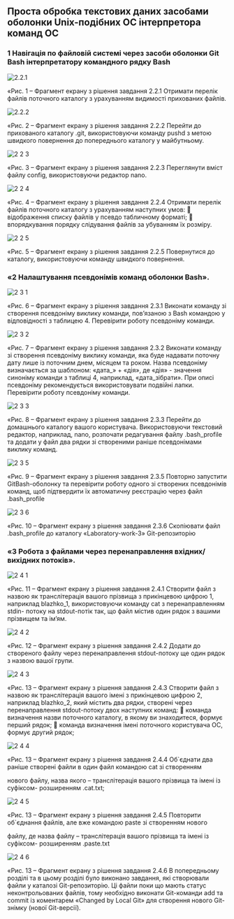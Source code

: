 ## Проста обробка текстових даних засобами оболонки Unix-подібних ОС інтерпретора команд ОС

### 1 Навігація по файловій системі через засоби оболонки Git Bash інтерпретатору командного рядку Bash



![2.2.1](https://github.com/andrey8xd/WebAR-Template/assets/162118463/296e35e0-cf35-43d2-9ee3-180e608bcca9)

«Рис. 1 – Фрагмент екрану з рішення завдання 2.2.1 Отримати перелік файлів поточного каталогу з урахуванням видимості прихованих файлів.

![2.2.2](https://github.com/andrey8xd/WebAR-Template/assets/162118463/a8447aa1-271e-4d9f-91e1-66c3e5b4dfab)

«Рис. 2 – Фрагмент екрану з рішення завдання 2.2.2 Перейти до прихованого каталогу .git, використовуючи команду pushd з метою
швидкого повернення до попереднього каталогу у майбутньому.


![2 2 3](https://github.com/andrey8xd/WebAR-Template/assets/162118463/d960ab8e-f007-4ec5-b156-1a76ef97b7c5)

«Рис. 3 – Фрагмент екрану з рішення завдання 2.2.3 Переглянути вміст файлу config, використовуючи редактор nano.

![2 2 4](https://github.com/andrey8xd/WebAR-Template/assets/162118463/2f414437-7318-4d4b-9cfb-c7a87900cbd6)


«Рис. 4 – Фрагмент екрану з рішення завдання 2.2.4 Отримати перелік файлів поточного каталогу з урахуванням наступних умов:
 відображення списку файлів у псевдо табличному форматі;
 впорядкування порядку слідування файлів за убуванням їх розміру.


![2 2 5](https://github.com/andrey8xd/WebAR-Template/assets/162118463/05842be8-9613-4054-a808-17f2cf69b290)

«Рис. 5 – Фрагмент екрану з рішення завдання 2.2.5 Повернутися до каталогу, використовуючи команду швидкого повернення.







### «2 Налаштування псевдонімів команд оболонки Bash».

![2 3 1](https://github.com/andrey8xd/WebAR-Template/assets/162118463/34baf2cf-a1ef-4d38-a0a1-93e0e6d3458a)

«Рис. 6 – Фрагмент екрану з рішення завдання 2.3.1 Виконати команду зі створення псевдоніму виклику команди, пов’язаною з Bash
командою у відповідності з таблицею 4. Перевірити роботу псевдоніму команди.

![2 3 2](https://github.com/andrey8xd/WebAR-Template/assets/162118463/916d7675-9d57-4d1a-8b9d-89b84c29758d)


«Рис. 7 – Фрагмент екрану з рішення завдання 2.3.2 Виконати команду зі створення псевдоніму виклику команди, яка буде надавати
поточну дату лише із поточним днем, місяцем та роком. Назва псевдоніму визначається за
шаблоном: «дата_» + «дія», де «дія» - значення синоніму команди з таблиці 4, наприклад,
«дата_зібрати». При описі псевдоніму рекомендується використовувати подвійні лапки.
Перевірити роботу псевдоніму команди.

![2 3 3](https://github.com/andrey8xd/WebAR-Template/assets/162118463/9a65c17d-ea10-4c24-98e7-14367ce52a65)

«Рис. 8 – Фрагмент екрану з рішення завдання 2.3.3 Перейти до домашнього каталогу вашого користувача. Використовуючи
текстовий редактор, наприклад, nano, розпочати редагування файлу .bash_profile та додати у
файл два рядки зі створеними раніше псевдонімами виклику команд.

![2 3 5](https://github.com/andrey8xd/WebAR-Template/assets/162118463/15338bf1-e901-481e-82af-8f41c81ed5e2)


«Рис. 9 – Фрагмент екрану з рішення завдання 2.3.5 Повторно запустити GitBash-оболонку та перевірити роботу одного зі створених
псевдонімів команд, щоб підтвердити їх автоматичну реєстрацію через файл .bash_profile

![2 3 6](https://github.com/andrey8xd/WebAR-Template/assets/162118463/dcc4587f-b4f8-4f5d-bdb1-bf0000bfcebc)

«Рис. 10 – Фрагмент екрану з рішення завдання 2.3.6 Скопіювати файл .bash_profile до каталогу «Laboratory-work-3» Git-репозиторію




### «3 Робота з файлами через перенаправлення вхідних/вихідних потоків».



![2 4 1](https://github.com/andrey8xd/WebAR-Template/assets/162118463/2feff25d-50ab-4b58-981c-f1497ed83403)

«Рис. 11 – Фрагмент екрану з рішення завдання 2.4.1 Створити файл з назвою як транслітерація вашого прізвища з прикінцевою
цифрою 1, наприклад blazhko_1, використовуючи команду cat з перенаправленням stdin-
потоку на stdout-потік так, що файл містив один рядок з вашими прізвищем та ім’ям.

![2 4 2](https://github.com/andrey8xd/WebAR-Template/assets/162118463/336f6b9f-c0b7-4241-97ef-dc9940db8af6)

«Рис. 12 – Фрагмент екрану з рішення завдання 2.4.2 Додати до створеного файлу через перенаправлення stdout-потоку ще один
рядок з назвою вашої групи.

![2 4 3](https://github.com/andrey8xd/WebAR-Template/assets/162118463/5ea55270-4996-43e6-b3a1-c0603d24d756)

«Рис. 13 – Фрагмент екрану з рішення завдання 2.4.3 Створити файл з назвою як транслітерація вашого імені з прикінцевою цифрою
2, наприклад blazhko_2, який містить два рядки, створені через перенаправлення stdout-потоку
двох наступних команд:
 команда визначення назви поточного каталогу, в якому ви знаходитеся, формує
перший рядок;
 команда визначення імені поточного користувача ОС, формує другий рядок;

![2 4 4](https://github.com/andrey8xd/WebAR-Template/assets/162118463/0d686e9a-2ed3-424e-a30b-b3e4af6d9787)

«Рис. 13 – Фрагмент екрану з рішення завдання 2.4.4 Об`єднати два раніше створені файли в один файл командою cat зі створенням

нового файлу, назва якого – транслітерація вашого прізвища та імені із суфіксом-
розширенням .cat.txt;


![2 4 5](https://github.com/andrey8xd/WebAR-Template/assets/162118463/62a3ef0b-c12b-4264-a763-c813c4886adb)

«Рис. 13 – Фрагмент екрану з рішення завдання 2.4.5 Повторити об`єднання файлів, але вже командою paste зі створенням нового

файлу, де назва файлу – транслітерація вашого прізвища та імені із суфіксом-
розширенням .paste.txt


![2 4 6](https://github.com/andrey8xd/WebAR-Template/assets/162118463/858e1978-6e0a-4e8f-86e0-3992cb20b6d1)

«Рис. 13 – Фрагмент екрану з рішення завдання 2.4.6 В попередньому розділі та в цьому розділі було виконано завдання, які
створювали файли у каталозі Git-репозиторію. Ці файли поки що мають статус
неконтрольованих файлів, тому необхідно виконати Git-команди add та commit із коментарем
«Changed by Local Git» для створення нового Git-знімку (нової Git-версії).

